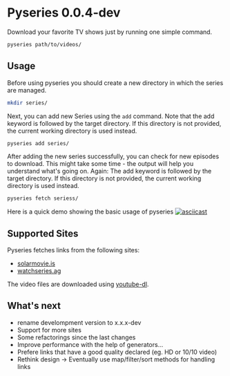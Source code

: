# Pyseries 0.0.4-dev

Download your favorite TV shows just by running one simple command.

```bash
pyseries path/to/videos/
```

## Usage
Before using pyseries you should create a new directory in which the series are managed.

```bash
mkdir series/
```

Next, you can add new Series using the `add` command. Note that the add keyword is followed by the target directory. If this directory is not provided, the current working directory is used instead.

```bash
pyseries add series/
```

After adding the new series successfully, you can check for new episodes to download. This might take some time - the output will help you understand what's going on. Again: The add keyword is followed by the target directory. If this directory is not provided, the current working directory is used instead.

```bash
pyseries fetch seriess/
```

Here is a quick demo showing the basic usage of pyseries
[![asciicast](https://asciinema.org/a/7q4uku4ws26r4m2dz1m26fhrg.png)](https://asciinema.org/a/7q4uku4ws26r4m2dz1m26fhrg)


## Supported Sites
Pyseries fetches links from the following sites:

* [solarmovie.is](http://solarmovie.is)
* [watchseries.ag](http://watchseries.ag)

The video files are downloaded using [youtube-dl](https://rg3.github.io/youtube-dl/).


## What's next

* rename develompment version to x.x.x-dev
* Support for more sites
* Some refactorings since the last changes
* Improve performance with the help of generators...
* Prefere links that have a good quality declared (eg. HD or 10/10 video)
* Rethink design -> Eventually use map/filter/sort methods for handling links
